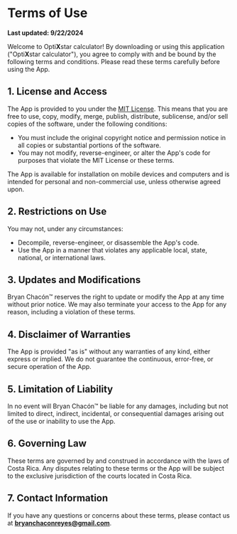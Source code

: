 # Terms of Use

**Last updated: 9/22/2024**

Welcome to Opti**X**star calculator! By downloading or using this application ("Opti**X**star calculator"), you agree to comply with and be bound by the following terms and conditions. Please read these terms carefully before using the App.

## 1. License and Access

The App is provided to you under the [MIT License](https://opensource.org/licenses/MIT). This means that you are free to use, copy, modify, merge, publish, distribute, sublicense, and/or sell copies of the software, under the following conditions:
- You must include the original copyright notice and permission notice in all copies or substantial portions of the software.
- You may not modify, reverse-engineer, or alter the App's code for purposes that violate the MIT License or these terms.
  
The App is available for installation on mobile devices and computers and is intended for personal and non-commercial use, unless otherwise agreed upon.

## 2. Restrictions on Use

You may not, under any circumstances:
- Decompile, reverse-engineer, or disassemble the App's code.
- Use the App in a manner that violates any applicable local, state, national, or international laws.

## 3. Updates and Modifications

Bryan Chacón™ reserves the right to update or modify the App at any time without prior notice. We may also terminate your access to the App for any reason, including a violation of these terms.

## 4. Disclaimer of Warranties

The App is provided "as is" without any warranties of any kind, either express or implied. We do not guarantee the continuous, error-free, or secure operation of the App.

## 5. Limitation of Liability

In no event will Bryan Chacón™ be liable for any damages, including but not limited to direct, indirect, incidental, or consequential damages arising out of the use or inability to use the App.

## 6. Governing Law

These terms are governed by and construed in accordance with the laws of Costa Rica. Any disputes relating to these terms or the App will be subject to the exclusive jurisdiction of the courts located in Costa Rica.

## 7. Contact Information

If you have any questions or concerns about these terms, please contact us at **bryanchaconreyes@gmail.com**.
